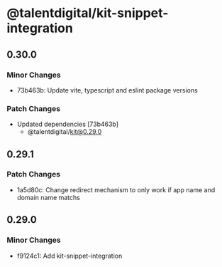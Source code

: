 # @talentdigital/kit-snippet-integration

## 0.30.0

### Minor Changes

- 73b463b: Update vite, typescript and eslint package versions

### Patch Changes

- Updated dependencies [73b463b]
  - @talentdigital/kit@0.29.0

## 0.29.1

### Patch Changes

- 1a5d80c: Change redirect mechanism to only work if app name and domain name matchs

## 0.29.0

### Minor Changes

- f9124c1: Add kit-snippet-integration
